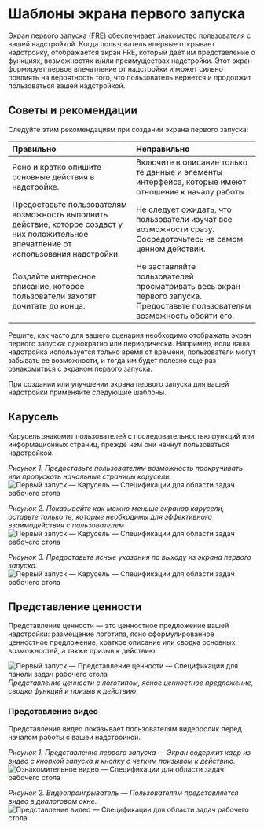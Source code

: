 # <a name="first-run-experience-patterns"></a>Шаблоны экрана первого запуска

Экран первого запуска (FRE) обеспечивает знакомство пользователя с вашей надстройкой. Когда пользователь впервые открывает надстройку, отображается экран FRE, который дает им представление о функциях, возможностях и/или преимуществах надстройки. Этот экран формирует первое впечатление от надстройки и может сильно повлиять на вероятность того, что пользователь вернется и продолжит пользоваться вашей надстройкой.

## <a name="best-practices"></a>Советы и рекомендации


Следуйте этим рекомендациям при создании экрана первого запуска:

|Правильно|Неправильно|
|:------|:------|
|Ясно и кратко опишите основные действия в надстройке. | Включите в описание только те данные и элементы интерфейса, которые имеют отношение к началу работы.
|Предоставьте пользователям возможность выполнить действие, которое создаст у них положительное впечатление от использования надстройки. | Не следует ожидать, что пользователи изучат все возможности сразу. Сосредоточьтесь на самом ценном действии.
|Создайте интересное описание, которое пользователи захотят дочитать до конца. | Не заставляйте пользователей просматривать весь экран первого запуска. Предоставьте пользователям возможность обойти его. |



Решите, как часто для вашего сценария необходимо отображать экран первого запуска: однократно или периодически. Например, если ваша надстройка используется только время от времени, пользователи могут забывать ее возможности, и тогда им будет полезно еще раз ознакомиться с экраном первого запуска.



При создании или улучшении экрана первого запуска для вашей надстройки применяйте следующие шаблоны.



## <a name="carousel"></a>Карусель


Карусель знакомит пользователей с последовательностью функций или информационных страниц, прежде чем они начнут пользоваться надстройкой.

*Рисунок 1. Предоставьте пользователям возможность прокручивать или пропускать начальные страницы карусели.*
![Первый запуск — Карусель — Спецификации для области задач рабочего стола](../images/add-in-FRE-step-1.png)



*Рисунок 2. Показывайте как можно меньше экранов карусели, оставьте только те, которые необходимы для эффективного взаимодействия с пользователем*
![Первый запуск — Карусель — Спецификации для области задач рабочего стола](../images/add-in-FRE-step-2.png)


*Рисунок 3. Предоставьте ясные указания по выходу из экрана первого запуска.*
![Первый запуск — Карусель — Спецификации для области задач рабочего стола](../images/add-in-FRE-step-3.png)



## <a name="value-placemat"></a>Представление ценности

Представление ценности — это ценностное предложение вашей надстройки: размещение логотипа, ясно сформулированное ценностное предложение, краткое описание или сводка основных возможностей, а также призыв к действию.



![Первый запуск — Представление ценности — Спецификации для панели задач рабочего стола](../images/add-in-FRE-value.png)
*Представление ценности с логотипом, ясное ценностное предложение, сводка функций и призыв к действию.*


### <a name="video-placemat"></a>Представление видео

Представление видео показывает пользователям видеоролик перед началом работы с вашей надстройкой.


*Рисунок 1. Представление первого запуска — Экран содержит кадр из видео с кнопкой запуска и кнопку с четким призывом к действию.*![Ознакомительное видео — Спецификации для области задач рабочего стола](../images/add-in-FRE-video.png)



*Рисунок 2. Видеопроигрыватель — Пользователям представляется видео в диалоговом окне.*
![Представление видео — Спецификации для области задач рабочего стола](../images/add-in-FRE-video-dialog.png)
